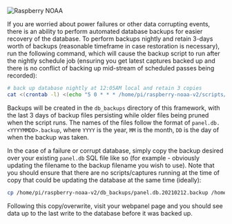 ![Raspberry NOAA](../assets/header_1600_v2.png)

If you are worried about power failures or other data corrupting events, there is an ability to perform automated
database backups for easier recovery of the database. To perform backups nightly and retain 3-days worth of backups
(reasonable timeframe in case restoration is necessary), run the following command, which will cause the backup
script to run after the nightly schedule job (ensuring you get latest captures backed up and there is no conflict
of backing up mid-stream of scheduled passes being recorded):

```bash
# back up database nightly at 12:05AM local and retain 3 copies
cat <(crontab -l) <(echo "5 0 * * * /home/pi/raspberry-noaa-v2/scripts/tools/db_backup.sh") | crontab -
```

Backups will be created in the `db_backups` directory of this framework, with the last 3 days of backup files
persisting while older files being pruned when the script runs. The names of the files follow the format of
`panel.db.<YYYYMMDD>.backup`, where `YYYY` is the year, `MM` is the month, `DD` is the day of when the backup
was taken.

In the case of a failure or corrupt database, simply copy the backup desired over your existing `panel.db` SQL file
like so (for example - obviously updating the filename to the backup filename you wish to use). Note that you should
ensure that there are no scripts/captures running at the time of copy that could be updating the database at the
same time (ideally):

```bash
cp /home/pi/raspberry-noaa-v2/db_backups/panel.db.20210212.backup /home/pi/raspberry-noaa-v2/db/panel.db
```

Following this copy/overwrite, visit your webpanel page and you should see data up to the last write to the
database before it was backed up.

